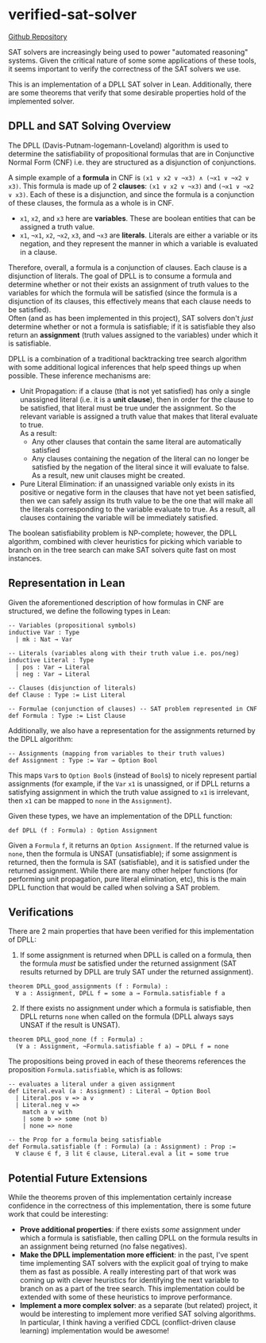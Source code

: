 # verified-sat-solver

[Github Repository](https://github.com/karankashyap04/verified-sat-solver)

SAT solvers are increasingly being used to power "automated reasoning" systems. Given the
critical nature of some some applications of these tools, it seems important to verify
the correctness of the SAT solvers we use.

This is an implementation of a DPLL SAT solver in Lean. Additionally, there are some theorems
that verify that some desirable properties hold of the implemented solver.


## DPLL and SAT Solving Overview 

The DPLL (Davis-Putnam-logemann-Loveland) algorithm is used to determine the satisfiability
of propositional formulas that are in Conjunctive Normal Form (CNF) i.e. they are structured
as a disjunction of conjunctions.

A simple example of a **formula** in CNF is `(x1 ∨ x2 ∨ ¬x3) ∧ (¬x1 ∨ ¬x2 ∨ x3)`. This formula is made up
of 2 **clauses**: `(x1 ∨ x2 ∨ ¬x3)` and `(¬x1 ∨ ¬x2 ∨ x3)`. Each of these is a disjunction, and since
the formula is a conjunction of these clauses, the formula as a whole is in CNF.

- `x1`, `x2`, and `x3` here are **variables**. These are boolean entities that can be assigned a truth value.
- `x1`, `¬x1`, `x2`, `¬x2`, `x3`, and `¬x3` are **literals**. Literals are either a variable or its negation,
and they represent the manner in which a variable is evaluated in a clause.

Therefore, overall, a formula is a conjunction of clauses. Each clause is a disjunction of literals.
The goal of DPLL is to consume a formula and determine whether or not their exists an assignment of
truth values to the variables for which the formula will be satisfied (since the formula is a disjunction of
its clauses, this effectively means that each clause needs to be satisfied). <br>
Often (and as has been implemented in this project), SAT solvers don't _just_ determine whether or not a formula
is satisfiable; if it is satisfiable they also return an **assignment** (truth values assigned to the variables)
under which it is satisfiable.

DPLL is a combination of a traditional backtracking tree search algorithm with some additional logical
inferences that help speed things up when possible. These inference mechanisms are:
- Unit Propagation: if a clause (that is not yet satisfied) has only a single unassigned literal (i.e. it is a
**unit clause**), then in order for the clause to be satisfied, that literal must be true under the assignment.
So the relevant variable is assigned a truth value that makes that literal evaluate to true. <br> As a result:
  - Any other clauses that contain the same literal are automatically satisfied 
  - Any clauses containing the negation of the literal can no longer be satisfied by the negation of the literal
  since it will evaluate to false. As a result, new unit clauses might be created. 
- Pure Literal Elimination: if an unassigned variable only exists in its positive or negative form in the clauses
that have not yet been satisfied, then we can safely assign its truth value to be the one that will make all the
literals corresponding to the variable evaluate to true. As a result, all clauses containing the variable will
be immediately satisfied.

The boolean satisfiability problem is NP-complete; however, the DPLL algorithm, combined with clever heuristics for
picking which variable to branch on in the tree search can make SAT solvers quite fast on most instances.


## Representation in Lean 

Given the aforementioned description of how formulas in CNF are structured, we define the following types
in Lean:

```lean
-- Variables (propositional symbols)
inductive Var : Type
  | mk : Nat → Var

-- Literals (variables along with their truth value i.e. pos/neg)
inductive Literal : Type
  | pos : Var → Literal
  | neg : Var → Literal

-- Clauses (disjunction of literals)
def Clause : Type := List Literal

-- Formulae (conjunction of clauses) -- SAT problem represented in CNF
def Formula : Type := List Clause
```

Additionally, we also have a representation for the assignments returned by the 
DPLL algorithm:
```lean
-- Assignments (mapping from variables to their truth values)
def Assignment : Type := Var → Option Bool
```
This maps `Var`s to `Option Bool`s (instead of `Bool`s) to nicely represent partial assignments
(for example, if the `Var` `x1` is unassigned, or if DPLL returns a satisfying assignment in which
the truth value assigned to `x1` is irrelevant, then `x1` can be mapped to `none` in the `Assignment`).

Given these types, we have an implementation of the DPLL function:
```lean
def DPLL (f : Formula) : Option Assignment
```
Given a `Formula` `f`, it returns an `Option Assignment`. If the returned value is `none`, then the formula
is UNSAT (unsatisfiable); if some assignment is returned, then the formula is SAT (satisfiable), and it is
satisfied under the returned assignment. While there are many other helper functions (for performing
unit propagation, pure literal elimination, etc), this is the main DPLL function that would be called when
solving a SAT problem.


## Verifications

There are 2 main properties that have been verified for this implementation of DPLL:
1. If some assignment is returned when DPLL is called on a formula, then the formula _must_ be satisfied
under the returned assignment (SAT results returned by DPLL are truly SAT under the returned assignment).
```lean
theorem DPLL_good_assignments (f : Formula) :
  ∀ a : Assignment, DPLL f = some a → Formula.satisfiable f a
```

2. If there exists no assignment under which a formula is satisfiable, then DPLL returns `none` when called
on the formula (DPLL always says UNSAT if the result is UNSAT).
```lean
theorem DPLL_good_none (f : Formula) :
  (∀ a : Assignment, ¬Formula.satisfiable f a) → DPLL f = none
```

The propositions being proved in each of these theorems references the proposition `Formula.satisfiable`, which
is as follows:
```lean
-- evaluates a literal under a given assignment
def Literal.eval (a : Assignment) : Literal → Option Bool
  | Literal.pos v => a v
  | Literal.neg v =>
    match a v with
    | some b => some (not b)
    | none => none

-- the Prop for a formula being satisfiable 
def Formula.satisfiable (f : Formula) (a : Assignment) : Prop :=
  ∀ clause ∈ f, ∃ lit ∈ clause, Literal.eval a lit = some true
```


## Potential Future Extensions 

While the theorems proven of this implementation certainly increase confidence in the correctness of this
implementation, there is some future work that could be interesting:
- **Prove additional properties**: if there exists _some_ assignment under which a formula is satisfiable, then
calling DPLL on the formula results in an assignment being returned (no false negatives).
- **Make the DPLL implementation more efficient**: in the past, I've spent time implementing SAT solvers with the explicit
goal of trying to make them as fast as possible. A really interesting part of that work was coming up with clever
heuristics for identifying the next variable to branch on as a part of the tree search. This implementation could
be extended with some of these heuristics to improve performance. 
- **Implement a more complex solver**: as a separate (but related) project, it would be interesting to implement more
verified SAT solving algorithms. In particular, I think having a verified CDCL (conflict-driven clause learning)
implementation would be awesome! 
